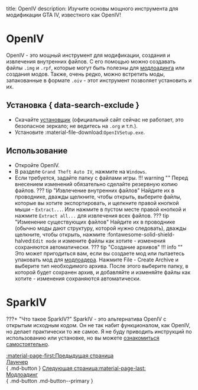 title: OpenIV
description: Изучите основы мощного инструмента для модификации GTA IV, известного как OpenIV!

# OpenIV
OpenIV - это мощный инструмент для модификации, создания и извлечения внутренних файлов. С его помощью можно создавать файлы `.img` и `.rpf`, которые могут быть полезны для [модлоадинга](modloading.md) или создания модов. Также, очень редко, можно встретить моды, запакованные в формате `.oiv` - этот инструмент позволяет установить и их.
## Установка { data-search-exclude }
* Скачайте [установщик](https://community.pcgamingwiki.com/files/file/2710-openiv-version-41/) (официальный сайт сейчас не работает, это безопасное зеркало; не ведитесь на `.org` и т.п.).
* Установите :material-file-download:`OpenIVSetup.exe`.
## Использование
* Откройте OpenIV.
* В разделе `Grand Theft Auto IV`, нажмите на `Windows`.
* Если требуется, задайте папку с файлами игры.
!!! warning ""
    Перед внесением изменений обязательно сделайте резервную копию файлов.
??? tip "Извлечение внутренних файлов"
    Найдите их в проводнике, дважды щелкните, чтобы открыть, выберите файлы, которые вы хотите экспортировать, и щелкните правой кнопкой мыши - `Extract...`. Или нажмите в пустом месте правой кнопкой и нажмите `Extract all...` для извлечения всех файлов.
??? tip "Изменение существующих файлов"
    Найдите их в проводнике (обычно моды дают структуру, которой нужно следовать), дважды щелкните, чтобы открыть, нажмите :fontawesome-solid-shield-halved:`Edit mode` и измените файлы как хотите - изменения сохраняются автоматически.
??? tip "Создание архивов"
    !!! info ""
        Это может пригодиться вам, если вы создаете мод или пытаетесь упаковать мод для [модлоадера](modloading.md).
    Нажмите File - Create Archive и выберите тип необходимого архива. После этого выберите папку, в которой будет сохранен архив, и добавляйте и изменяйте файлы как хотите - изменения сохраняются автоматически.

# SparkIV
???+ "Что такое SparkIV?"
    SparkIV - это альтернатива OpenIV с открытым исходным кодом. Он не так набит функционалом, как OpenIV, но делает практически то же самое. Я не буду приводить инструкций по использованию или установке, но вы можете [ознакомиться самостоятельно](https://github.com/ahmed605/SparkIV).

[:material-page-first:Предыдущая страница <br>Лаунчер</br>](launcher.md){ .md-button } [Следующая страница:material-page-last: <br>Модлоадинг</br>](modloading.md){ .md-button .md-button--primary }